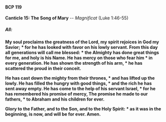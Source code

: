 #### BCP 119
**Canticle 15: The Song of Mary** -- _Magnificat_ (Luke 1:46-55)
##### **All:**
**My soul proclaims the greatness of the Lord,
my spirit rejoices in God my Savior; \*
for he has looked with favor on his lowly servant.
From this day all generations will call me blessed: \*
the Almighty has done great things for me, and holy is his Name.
He has mercy on those who fear him \*
in every generation.
He has shown the strength of his arm, \*
he has scattered the proud in their conceit.**

**He has cast down the mighty from their thrones, \*
and has lifted up the lowly.
He has filled the hungry with good things, \*
and the rich he has sent away empty.
He has come to the help of his servant Israel, \*
for he has remembered his promise of mercy,
The promise he made to our fathers, \*
to Abraham and his children for ever.**

**Glory to the Father, and to the Son, and to the Holy Spirit: \*
as it was in the beginning, is now, and will be for ever. Amen.**
